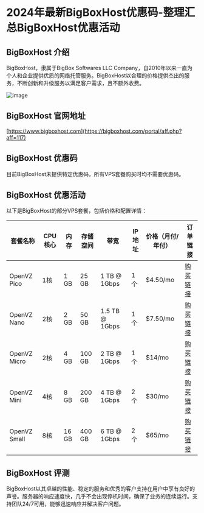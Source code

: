 # 2024年最新BigBoxHost优惠码-整理汇总BigBoxHost优惠活动

## BigBoxHost 介绍
BigBoxHost，隶属于BigBox Softwares LLC Company，自2010年以来一直为个人和企业提供优质的网络托管服务。BigBoxHost以合理的价格提供杰出的服务，不断创新和升级服务以满足客户需求，且不额外收费。

![image](https://github.com/fvivejah/BigBoxHost/assets/167613272/7292a580-30a7-477e-86a2-0a280dffcf0c)

## BigBoxHost 官网地址
[https://www.bigboxhost.com](https://bigboxhost.com/portal/aff.php?aff=117)

## BigBoxHost 优惠码
目前BigBoxHost未提供特定优惠码，所有VPS套餐购买时均不需要优惠码。

## BigBoxHost 优惠活动
以下是BigBoxHost的部分VPS套餐，包括价格和配置详情：

| 套餐名称   | CPU核心 | 内存  | 存储空间 | 带宽        | IP地址   | 价格（月付/年付）  | 订单链接 |
|----------|--------|------|---------|-------------|--------|----------------|-------|
| OpenVZ Pico | 1核   | 1 GB | 25 GB   | 1 TB @ 1Gbps | 1个    | $4.50/mo        | [购买链接](https://bigboxhost.com/portal/aff.php?aff=117&gid=18) |
| OpenVZ Nano | 2核   | 2 GB | 50 GB   | 1.5 TB @ 1Gbps | 1个  | $7.50/mo        | [购买链接](https://bigboxhost.com/portal/aff.php?aff=117&gid=18) |
| OpenVZ Micro | 2核   | 4 GB | 100 GB  | 2 TB @ 1Gbps | 1个    | $14/mo          | [购买链接](https://bigboxhost.com/portal/aff.php?aff=117&gid=18) |
| OpenVZ Mini | 4核   | 8 GB | 200 GB  | 4 TB @ 1Gbps | 2个    | $30/mo          | [购买链接](https://bigboxhost.com/portal/aff.php?aff=117&gid=18) |
| OpenVZ Small | 8核   | 16 GB | 400 GB  | 6 TB @ 1Gbps | 2个    | $65/mo          | [购买链接](https://bigboxhost.com/portal/aff.php?aff=117&gid=18) |

## BigBoxHost 评测
BigBoxHost以其卓越的性能、稳定的服务和优秀的客户支持在用户中享有良好的声誉。服务器的响应速度快，几乎不会出现停机时间，确保了业务的连续运行。支持团队24/7可用，能够迅速响应并解决客户问题。


